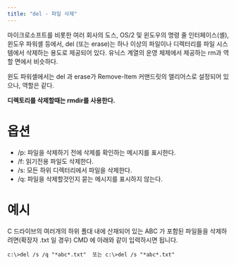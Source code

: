 ```yaml
---
title: "del - 파일 삭제"
---
```


마이크로소프트를 비롯한 여러 회사의 도스, OS/2 및 윈도우의 명령 줄 인터페이스(셸), 윈도우 파워셸 등에서, del (또는 erase)는 하나 이상의 파일이나 디렉터리를 파일 시스템에서 삭제하는 용도로 제공되어 있다. 유닉스 계열의 운영 체제에서 제공하는 rm과 역할 면에서 비슷하다.

윈도 파워셸에서는 del 과 erase가 Remove-Item 커맨드릿의 앨리어스로 설정되어 있으나, 역할은 같다. 

**디렉토리를 삭제할때는 rmdir를 사용한다.**

# 옵션
* /p: 파일을 삭제하기 전에 삭제를 확인하는 메시지를 표시한다.
* /f: 읽기전용 파일도 삭제한다.
* /s: 모든 하위 디렉터리에서 파일을 삭제한다.
* /q: 파일을 삭제할것인지 묻는 메시지를 표시하지 않는다.

# 예시
C 드라이브의 여러개의 하위 폴대 내에 산재되어 있는 ABC 가 포함된 파일들을 삭제하려면(확장자 .txt 일 경우) CMD 에 아래와 같이 입력하시면 됩니다. 

```
c:\>del /s /q "*abc*.txt"  또는 c:\>del /s "*abc*.txt"
```


